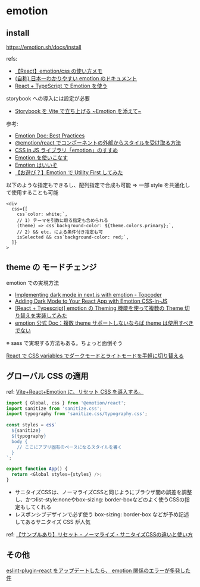 
# emotion

## install

https://emotion.sh/docs/install

refs:
- [【React】emotion/css の使い方メモ](https://qiita.com/nemutas/items/dac73aa645f27cde92cd)
- [(自称) 日本一わかりやすい emotion のドキュメント](https://qiita.com/cheez921/items/1d13545f8a0ea46beb51)
- [React + TypeScript で Emotion を使う](https://zenn.dev/riemonyamada/articles/e1430eace41f79)
 
storybook への導入には設定が必要  

- [Storybook を Vite で立ち上げる ~Emotion を添えて~](https://chot-inc.com/blog/gmwju-vx95/)

  

参考: 
- [Emotion Doc: Best Practices](https://emotion.sh/docs/best-practices)
- [@emotion/react でコンポーネントの外部からスタイルを受け取る方法](https://zenn.dev/hatchinee/articles/a235edb225fb39)
- [CSS in JS ライブラリ「emotion」のすすめ](https://zenn.dev/itomise/articles/e6386441cac697)
- [Emotion を使いこなす](https://qiita.com/282Haniwa/items/7248bed02a1b5b66579f)
- [Emotion はいいぞ](https://qiita.com/282Haniwa/items/93edc81a884add528593)
- [【お遊び？】Emotion で Utility First してみた](https://qiita.com/honey32/items/c7d4117bbc46c15a273b)

以下のような指定もできるし、配列指定で合成も可能 ⇒ 一部 style を共通化して使用することも可能 

```tsx
<div
  css={[
    css`color: white;`,
    // 1) テーマを引数に取る指定も含められる
    (theme) => css`background-color: ${theme.colors.primary};`,
    // 2) && etc. による条件付き指定も可
    isSelected && css`background-color: red;`,
  ]}
>
```

  

## theme の モードチェンジ

emotion での実現方法
- [Implementing dark mode in next.js with emotion - Topcoder](https://www.topcoder.com/thrive/articles/implementing-dark-mode-in-next-js-with-emotion)
- [Adding Dark Mode to Your React App with Emotion CSS-in-JS](https://levelup.gitconnected.com/adding-dark-mode-to-your-react-app-with-emotion-css-in-js-fc5c0f926838)
- [[React + Typescript] emotion の Theming 機能を使って複数の Theme 切り替えを実装してみた](https://dev.classmethod.jp/articles/react-typescript-emotion-theming/)
- [emotion 公式 Doc：複数 theme サポートしないならば theme は使用すべきでない](https://emotion.sh/docs/best-practices#define-colors-and-other-style-constants-as-javascript-variables)

※ sass で実現する方法もある。ちょっと面倒そう

  

[React で CSS variables でダークモードとライトモードを手軽に切り替える](https://zenn.dev/bom_shibuya/articles/f0a6d7daddfa6f)

  

## グローバル CSS の適用

ref: [Vite+React+Emotion に、リセット CSS を導入する。](https://zenn.dev/longbridge/articles/e2150329bad160)
  

```typescript
import { Global, css } from '@emotion/react';
import sanitize from 'sanitize.css';
import typography from 'sanitize.css/typography.css';
 
const styles = css`
  ${sanitize}
  ${typography}
  body {
    // ここにアプリ固有のベースになるスタイルを書く
  }
`;

export function App() {
  return <Global styles={styles} />;
}
```

- サニタイズCSSは、ノーマライズCSSと同じようにブラウザ間の誤差を調整し、かつlist-style:noneやbox-sizing: border-boxなどのよく使うCSSの指定もしてくれる
- レスポンシブデザインで必ず使う box-sizing: border-box などが予め記述してあるサニタイズ CSS が人気

ref: [【サンプルあり】リセット・ノーマライズ・サニタイズCSSの違いと使い方](https://www.jungleocean.com/programming/190417reset-normalize-sanitize-css)


## その他

[eslint-plugin-react をアップデートしたら、 emotion 関係のエラーが多発した件](https://qiita.com/yuto-ono/items/6642b16f720c9e82fef4)